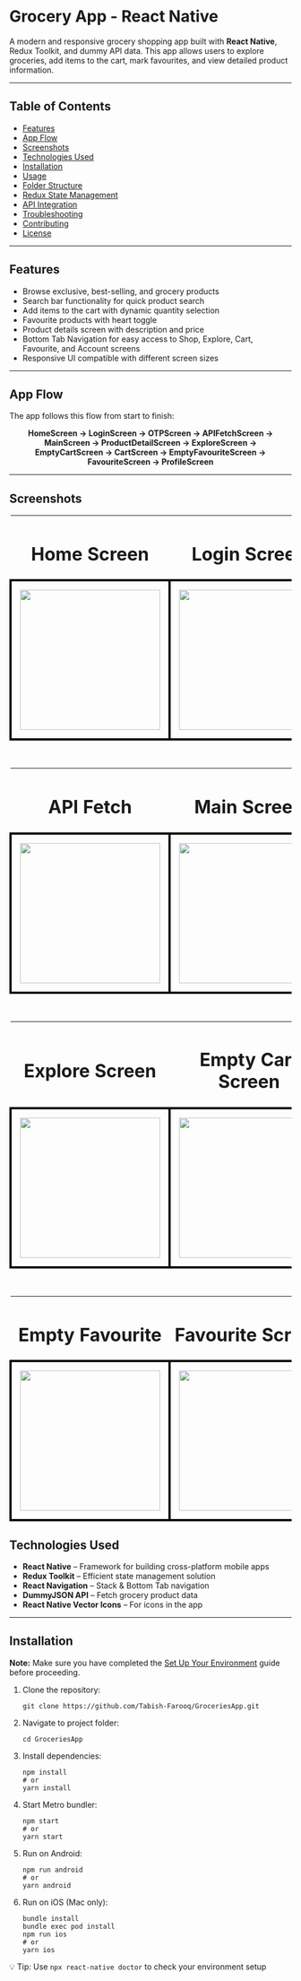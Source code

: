 # Grocery App - React Native

<p>A modern and responsive grocery shopping app built with <strong>React Native</strong>, Redux Toolkit, and dummy API data. This app allows users to explore groceries, add items to the cart, mark favourites, and view detailed product information.</p>

<hr />

## Table of Contents

<ul>
  <li><a href="#features">Features</a></li>
  <li><a href="#app-flow">App Flow</a></li>
  <li><a href="#screenshots">Screenshots</a></li>
  <li><a href="#technologies-used">Technologies Used</a></li>
  <li><a href="#installation">Installation</a></li>
  <li><a href="#usage">Usage</a></li>
  <li><a href="#folder-structure">Folder Structure</a></li>
  <li><a href="#redux-state-management">Redux State Management</a></li>
  <li><a href="#api-integration">API Integration</a></li>
  <li><a href="#troubleshooting">Troubleshooting</a></li>
  <li><a href="#contributing">Contributing</a></li>
  <li><a href="#license">License</a></li>
</ul>

<hr />

## Features

<ul>
  <li>Browse exclusive, best-selling, and grocery products</li>
  <li>Search bar functionality for quick product search</li>
  <li>Add items to the cart with dynamic quantity selection</li>
  <li>Favourite products with heart toggle</li>
  <li>Product details screen with description and price</li>
  <li>Bottom Tab Navigation for easy access to Shop, Explore, Cart, Favourite, and Account screens</li>
  <li>Responsive UI compatible with different screen sizes</li>
</ul>

<hr />

## App Flow

<p>The app follows this flow from start to finish:</p>

<div style="text-align:center;">
  <strong>HomeScreen → LoginScreen → OTPScreen → APIFetchScreen → MainScreen → ProductDetailScreen → ExploreScreen → EmptyCartScreen → CartScreen → EmptyFavouriteScreen → FavouriteScreen → ProfileScreen</strong>
</div>


<hr />

## Screenshots

<table cellspacing="20">
  <tr>
    <th align="center"><h1>Home Screen</h1></th>
    <th align="center"><h1>Login Screen</h1></th>
    <th align="center"><h1>OTP Screen</h1></th>
  </tr>
  <tr>
    <td align="center" style="border:4px solid black; padding:15px;">
      <img src="./src/assets/screenshots/HomeScreen.jpg" width="250"/>
    </td>
    <td align="center" style="border:4px solid black; padding:15px;">
      <img src="./src/assets/screenshots/LoginScreen.jpg" width="250"/>
    </td>
    <td align="center" style="border:4px solid black; padding:15px;">
      <img src="./src/assets/screenshots/OTPScreen.jpg" width="250"/>
    </td>
  </tr>
</table>

<br/>

<table cellspacing="20">
  <tr>
    <th align="center"><h1>API Fetch</h1></th>
    <th align="center"><h1>Main Screen</h1></th>
    <th align="center"><h1>Product Detail</h1></th>
  </tr>
  <tr>
    <td align="center" style="border:4px solid black; padding:15px;">
      <img src="./src/assets/screenshots/apiFetchScreen.jpg" width="250"/>
    </td>
    <td align="center" style="border:4px solid black; padding:15px;">
      <img src="./src/assets/screenshots/MainScreen.jpg" width="250"/>
    </td>
    <td align="center" style="border:4px solid black; padding:15px;">
      <img src="./src/assets/screenshots/ProductDetailScreen.jpg" width="250"/>
    </td>
  </tr>
</table>

<br/>

<table cellspacing="20">
  <tr>
    <th align="center"><h1>Explore Screen</h1></th>
    <th align="center"><h1>Empty Cart Screen</h1></th>
    <th align="center"><h1>Cart Screen</h1></th>
  </tr>
  <tr>
    <td align="center" style="border:4px solid black; padding:15px;">
      <img src="./src/assets/screenshots/ExploreScreen.jpg" width="250"/>
    </td>
    <td align="center" style="border:4px solid black; padding:15px;">
      <img src="./src/assets/screenshots/EmptyCartScreen.jpg" width="250"/>
    </td>
    <td align="center" style="border:4px solid black; padding:15px;">
      <img src="./src/assets/screenshots/CartScreen.jpg" width="250"/>
    </td>
  </tr>
</table>

<br/>

<table cellspacing="20">
  <tr>
    <th align="center"><h1>Empty Favourite</h1></th>
    <th align="center"><h1>Favourite Screen</h1></th>
    <th align="center"><h1>Profile Screen</h1></th>
  </tr>
  <tr>
    <td align="center" style="border:4px solid black; padding:15px;">
      <img src="./src/assets/screenshots/EmptyFavouriteScreen.jpg" width="250"/>
    </td>
    <td align="center" style="border:4px solid black; padding:15px;">
      <img src="./src/assets/screenshots/FavouriteScreen.jpg" width="250"/>
    </td>
    <td align="center" style="border:4px solid black; padding:15px;">
      <img src="./src/assets/screenshots/ProfileScreen.jpg" width="250"/>
    </td>
  </tr>
</table>



## Technologies Used

<ul>
  <li><strong>React Native</strong> – Framework for building cross-platform mobile apps</li>
  <li><strong>Redux Toolkit</strong> – Efficient state management solution</li>
  <li><strong>React Navigation</strong> – Stack & Bottom Tab navigation</li>
  <li><strong>DummyJSON API</strong> – Fetch grocery product data</li>
  <li><strong>React Native Vector Icons</strong> – For icons in the app</li>
</ul>

<hr />

## Installation

<p><strong>Note:</strong> Make sure you have completed the <a href="https://reactnative.dev/docs/environment-setup">Set Up Your Environment</a> guide before proceeding.</p>

<ol>
  <li>Clone the repository:
    <pre><code>git clone https://github.com/Tabish-Farooq/GroceriesApp.git</code></pre>
  </li>
  <li>Navigate to project folder:
    <pre><code>cd GroceriesApp</code></pre>
  </li>
  <li>Install dependencies:
    <pre><code>npm install
# or
yarn install</code></pre>
  </li>
  <li>Start Metro bundler:
    <pre><code>npm start
# or
yarn start</code></pre>
  </li>
  <li>Run on Android:
    <pre><code>npm run android
# or
yarn android</code></pre>
  </li>
  <li>Run on iOS (Mac only):
    <pre><code>bundle install
bundle exec pod install
npm run ios
# or
yarn ios</code></pre>
  </li>
</ol>

<p>💡 Tip: Use <code>npx react-native doctor</code> to check your environment setup</p>
